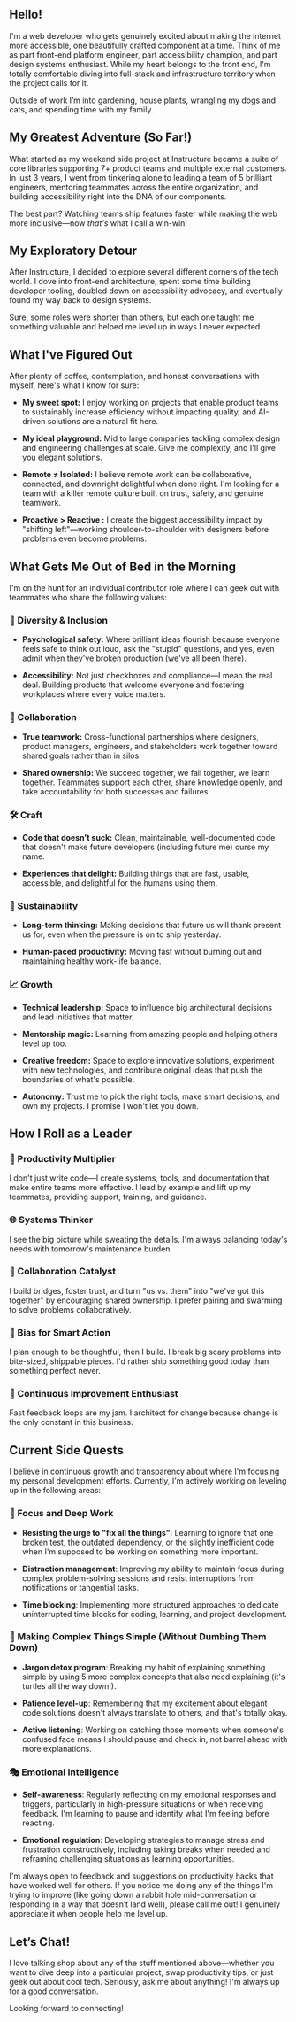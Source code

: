## **Hello!**

I'm a web developer who gets genuinely excited about making the internet more accessible, one beautifully crafted component at a time. Think of me as part front-end platform engineer, part accessibility champion, and part design systems enthusiast. While my heart belongs to the front end, I'm totally comfortable diving into full-stack and infrastructure territory when the project calls for it.

Outside of work I’m into gardening, house plants, wrangling my dogs and cats, and spending time with my family.

## **My Greatest Adventure (So Far\!)**

What started as my weekend side project at Instructure became a suite of core libraries supporting 7+ product teams and multiple external customers. In just 3 years, I went from tinkering alone to leading a team of 5 brilliant engineers, mentoring teammates across the entire organization, and building accessibility right into the DNA of our components.

The best part? Watching teams ship features faster while making the web more inclusive—now *that's* what I call a win-win\! 

## **My Exploratory Detour**

After Instructure, I decided to explore several different corners of the tech world. I dove into front-end architecture, spent some time building developer tooling, doubled down on accessibility advocacy, and eventually found my way back to design systems.

Sure, some roles were shorter than others, but each one taught me something valuable and helped me level up in ways I never expected.

## **What I've Figured Out**

After plenty of coffee, contemplation, and honest conversations with myself, here's what I know for sure:

- **My sweet spot:** I enjoy working on projects that enable product teams to sustainably increase efficiency without impacting quality, and AI-driven solutions are a natural fit here.

- **My ideal playground:** Mid to large companies tackling complex design and engineering challenges at scale. Give me complexity, and I'll give you elegant solutions.

- **Remote ≠ Isolated:** I believe remote work can be collaborative, connected, and downright delightful when done right. I'm looking for a team with a killer remote culture built on trust, safety, and genuine teamwork.

- **Proactive \> Reactive :** I create the biggest accessibility impact by "shifting left"—working shoulder-to-shoulder with designers before problems even become problems.

## **What Gets Me Out of Bed in the Morning**

I'm on the hunt for an individual contributor role where I can geek out with teammates who share the following values:

### 🌈 Diversity & Inclusion

- **Psychological safety:** Where brilliant ideas flourish because everyone feels safe to think out loud, ask the "stupid" questions, and yes, even admit when they've broken production (we've all been there).

- **Accessibility:** Not just checkboxes and compliance—I mean the real deal. Building products that welcome everyone and fostering workplaces where every voice matters.

### 🤝 Collaboration

- **True teamwork:** Cross-functional partnerships where designers, product managers, engineers, and stakeholders work together toward shared goals rather than in silos.

- **Shared ownership:** We succeed together, we fail together, we learn together. Teammates support each other, share knowledge openly, and take accountability for both successes and failures.

### 🛠️ Craft

- **Code that doesn't suck:** Clean, maintainable, well-documented code that doesn't make future developers (including future me) curse my name.

- **Experiences that delight:** Building things that are fast, usable, accessible, and delightful for the humans using them.

### 🌱 Sustainability

- **Long-term thinking:** Making decisions that future us will thank present us for, even when the pressure is on to ship yesterday.

- **Human-paced productivity:** Moving fast without burning out and maintaining healthy work-life balance.

### 📈 Growth

- **Technical leadership:** Space to influence big architectural decisions and lead initiatives that matter.

- **Mentorship magic:** Learning from amazing people and helping others level up too.

- **Creative freedom:** Space to explore innovative solutions, experiment with new technologies, and contribute original ideas that push the boundaries of what's possible.

- **Autonomy:** Trust me to pick the right tools, make smart decisions, and own my projects. I promise I won't let you down.

## **How I Roll as a Leader**

### 🚀 Productivity Multiplier

I don't just write code—I create systems, tools, and documentation that make entire teams more effective. I lead by example and lift up my teammates, providing support, training, and guidance.

### 🌐 Systems Thinker

I see the big picture while sweating the details. I'm always balancing today's needs with tomorrow's maintenance burden.

### 🤝 Collaboration Catalyst

I build bridges, foster trust, and turn "us vs. them" into "we've got this together" by encouraging shared ownership. I prefer pairing and swarming to solve problems collaboratively.

### 🚢 Bias for Smart Action

I plan enough to be thoughtful, then I build. I break big scary problems into bite-sized, shippable pieces. I'd rather ship something good today than something perfect never.

### 🔄 Continuous Improvement Enthusiast

Fast feedback loops are my jam. I architect for change because change is the only constant in this business.

## **Current Side Quests**

I believe in continuous growth and transparency about where I'm focusing my personal development efforts. Currently, I'm actively working on leveling up in the following areas:

### 🧠 Focus and Deep Work

- **Resisting the urge to "fix all the things"**: Learning to ignore that one broken test, the outdated dependency, or the slightly inefficient code when I'm supposed to be working on something more important.

- **Distraction management**: Improving my ability to maintain focus during complex problem-solving sessions and resist interruptions from notifications or tangential tasks.

- **Time blocking**: Implementing more structured approaches to dedicate uninterrupted time blocks for coding, learning, and project development.

### 🤯 Making Complex Things Simple (Without Dumbing Them Down)

- **Jargon detox program**: Breaking my habit of explaining something simple by using 5 more complex concepts that also need explaining (it's turtles all the way down\!).

- **Patience level-up**: Remembering that my excitement about elegant code solutions doesn't always translate to others, and that's totally okay.

- **Active listening**: Working on catching those moments when someone's confused face means I should pause and check in, not barrel ahead with more explanations.

### 🎭 Emotional Intelligence

- **Self-awareness**: Regularly reflecting on my emotional responses and triggers, particularly in high-pressure situations or when receiving feedback. I'm learning to pause and identify what I'm feeling before reacting.

- **Emotional regulation**: Developing strategies to manage stress and frustration constructively, including taking breaks when needed and reframing challenging situations as learning opportunities.

I'm always open to feedback and suggestions on productivity hacks that have worked well for others. If you notice me doing any of the things I'm trying to improve (like going down a rabbit hole mid-conversation or responding in a way that doesn’t land well), please call me out\! I genuinely appreciate it when people help me level up.

## **Let’s Chat\!**

I love talking shop about any of the stuff mentioned above—whether you want to dive deep into a particular project, swap productivity tips, or just geek out about cool tech. Seriously, ask me about anything\! I'm always up for a good conversation.

Looking forward to connecting\!
